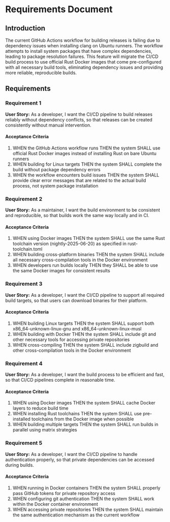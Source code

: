 # Requirements Document

## Introduction

The current GitHub Actions workflow for building releases is failing due to dependency issues when installing clang on Ubuntu runners. The workflow attempts to install system packages that have complex dependencies, leading to package resolution failures. This feature will migrate the CI/CD build process to use official Rust Docker images that come pre-configured with all necessary build tools, eliminating dependency issues and providing more reliable, reproducible builds.

## Requirements

### Requirement 1

**User Story:** As a developer, I want the CI/CD pipeline to build releases reliably without dependency conflicts, so that releases can be created consistently without manual intervention.

#### Acceptance Criteria

1. WHEN the GitHub Actions workflow runs THEN the system SHALL use official Rust Docker images instead of installing Rust on bare Ubuntu runners
2. WHEN building for Linux targets THEN the system SHALL complete the build without package dependency errors
3. WHEN the workflow encounters build issues THEN the system SHALL provide clear error messages that are related to the actual build process, not system package installation

### Requirement 2

**User Story:** As a maintainer, I want the build environment to be consistent and reproducible, so that builds work the same way locally and in CI.

#### Acceptance Criteria

1. WHEN using Docker images THEN the system SHALL use the same Rust toolchain version (nightly-2025-06-20) as specified in rust-toolchain.toml
2. WHEN building cross-platform binaries THEN the system SHALL include all necessary cross-compilation tools in the Docker environment
3. WHEN developers run builds locally THEN they SHALL be able to use the same Docker images for consistent results

### Requirement 3

**User Story:** As a developer, I want the CI/CD pipeline to support all required build targets, so that users can download binaries for their platform.

#### Acceptance Criteria

1. WHEN building Linux targets THEN the system SHALL support both x86_64-unknown-linux-gnu and x86_64-unknown-linux-musl
2. WHEN building with Docker THEN the system SHALL include git and other necessary tools for accessing private repositories
3. WHEN cross-compiling THEN the system SHALL include zigbuild and other cross-compilation tools in the Docker environment

### Requirement 4

**User Story:** As a developer, I want the build process to be efficient and fast, so that CI/CD pipelines complete in reasonable time.

#### Acceptance Criteria

1. WHEN using Docker images THEN the system SHALL cache Docker layers to reduce build time
2. WHEN installing Rust toolchains THEN the system SHALL use pre-installed toolchains from the Docker image when possible
3. WHEN building multiple targets THEN the system SHALL run builds in parallel using matrix strategies

### Requirement 5

**User Story:** As a developer, I want the CI/CD pipeline to handle authentication properly, so that private dependencies can be accessed during builds.

#### Acceptance Criteria

1. WHEN running in Docker containers THEN the system SHALL properly pass GitHub tokens for private repository access
2. WHEN configuring git authentication THEN the system SHALL work within the Docker container environment
3. WHEN accessing private repositories THEN the system SHALL maintain the same authentication mechanism as the current workflow